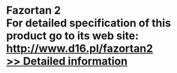 # Fazortan 2<br />For detailed specification of this product go to its web site: http://www.d16.pl/fazortan2<br />[>> Detailed information](https://secure.shareit.com/shareit/product.html?productid=300848085&affiliateid=200057808)